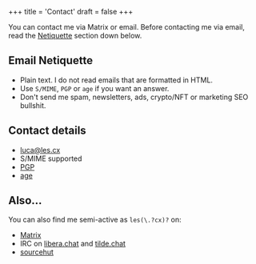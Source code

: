 +++
title = 'Contact'
draft = false
+++

You can contact me via Matrix or email. Before contacting me via email, read the [Netiquette](#email-netiquette) section down below.

## Email Netiquette

* Plain text. I do not read emails that are formatted in HTML.
* Use `S/MIME`, `PGP` or `age` if you want an answer.
* Don't send me spam, newsletters, ads, crypto/NFT or marketing SEO bullshit.

## Contact details

* [luca@les.cx](mailto:luca@les.cx)
* S/MIME supported
* [PGP](/.well-known/openpgpkey/hu/wbp7trgro48kdyd9oi1ykze9zj5hpqwb)
* [age](/.well-known/security.txt)

## Also…

You can also find me semi-active as `les(\.?cx)?` on:

* [Matrix](https://matrix.to/#/@les.cx:matrix.org)
* IRC on [libera.chat](https://libera.chat) and [tilde.chat](https://tilde.chat)
* [sourcehut](https://git.sr.ht/~les)
